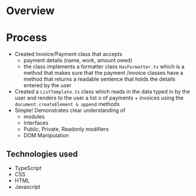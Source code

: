 # Overview

# Process

- Created Invoice/Payment class that accepts
	- payment details (name, work, amount owed)
	- the class implements a formatter class `HasFormatter.ts` which is a method that makes sure that the payment /invoice classes have a method that returns a readable sentence that holds the details entered by the user
- Created a `ListTemplate.ts` class which reads in the data typed in by the user and renders to the user a list o of payments + invoices using the `document.createElement & append` methods
- Simple! Demonstrates clear understanding of 
	- modules
	- Interfaces
	- Public, Private, Readonly modifiers
	- DOM Manipulation

## Technologies used
- TypeScript
- CSS
- HTML
- Javascript
